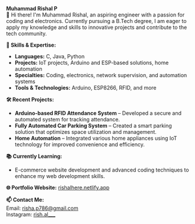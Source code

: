 

**Muhammad Rishal P**  
👋 Hi there! I'm Muhammad Rishal, an aspiring engineer with a passion for coding and electronics. Currently pursuing a B.Tech degree, I am eager to apply my knowledge and skills to innovative projects and contribute to the tech community.

**🔧 Skills & Expertise:**
- **Languages:** C, Java, Python
- **Projects:** IoT projects, Arduino and ESP-based solutions, home automation
- **Specialties:** Coding, electronics, network supervision, and automation systems
- **Tools & Technologies:** Arduino, ESP8266, RFID, and more

**🛠️ Recent Projects:**
- **Arduino-based RFID Attendance System** – Developed a secure and automated system for tracking attendance.
- **Fully Automated Car Parking System** – Created a smart parking solution that optimizes space utilization and management.
- **Home Automation** – Integrated various home appliances using IoT technology for improved convenience and efficiency.

**📚 Currently Learning:**
- E-commerce website development and advanced coding techniques to enhance my web development skills.

**🌐 Portfolio Website:** [rishalhere.netlify.app](https://rishalhere.netlify.app)

**📫 Contact Me:**  
Email: [risha.p786@gmail.com](mailto:risha.p786@gmail.com)  
Instagram: [rish.al___](https://www.instagram.com/rish.al___/)



